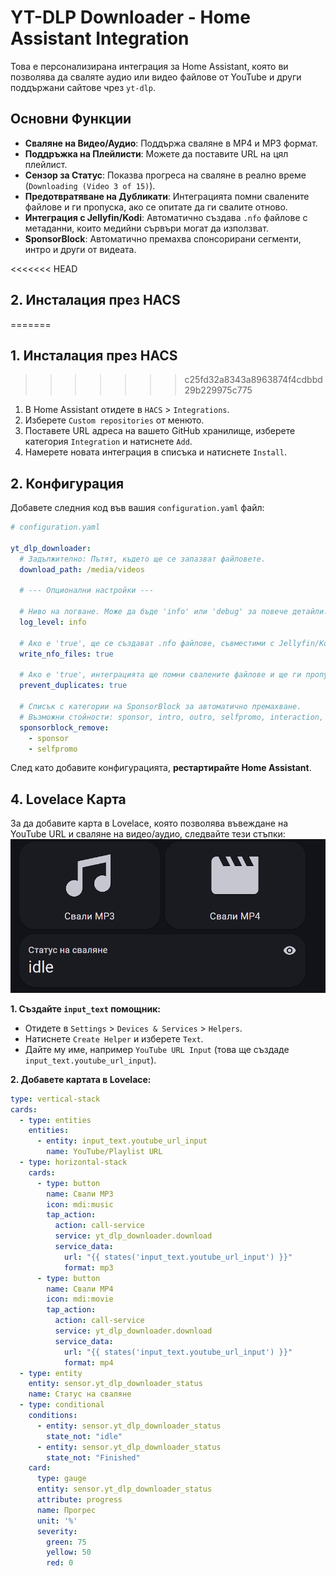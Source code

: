 # YT-DLP Downloader - Home Assistant Integration

Това е персонализирана интеграция за Home Assistant, която ви позволява да сваляте аудио или видео файлове от YouTube и други поддържани сайтове чрез `yt-dlp`.

## Основни Функции

*   **Сваляне на Видео/Аудио**: Поддържа сваляне в MP4 и MP3 формат.
*   **Поддръжка на Плейлисти**: Можете да поставите URL на цял плейлист.
*   **Сензор за Статус**: Показва прогреса на сваляне в реално време (`Downloading (Video 3 of 15)`).
*   **Предотвратяване на Дубликати**: Интеграцията помни свалените файлове и ги пропуска, ако се опитате да ги свалите отново.
*   **Интеграция с Jellyfin/Kodi**: Автоматично създава `.nfo` файлове с метаданни, които медийни сървъри могат да използват.
*   **SponsorBlock**: Автоматично премахва спонсорирани сегменти, интро и други от видеата.

<<<<<<< HEAD

## 2. Инсталация през HACS
=======
## 1. Инсталация през HACS
>>>>>>> c25fd32a8343a8963874f4cdbbd29b229975c775

1.  В Home Assistant отидете в `HACS` > `Integrations`.
2.  Изберете `Custom repositories` от менюто.
3.  Поставете URL адреса на вашето GitHub хранилище, изберете категория `Integration` и натиснете `Add`.
4.  Намерете новата интеграция в списъка и натиснете `Install`.

## 2. Конфигурация

Добавете следния код във вашия `configuration.yaml` файл:

```yaml
# configuration.yaml

yt_dlp_downloader:
  # Задължително: Пътят, където ще се запазват файловете.
  download_path: /media/videos

  # --- Опционални настройки ---

  # Ниво на логване. Може да бъде 'info' или 'debug' за повече детайли.
  log_level: info

  # Ако е 'true', ще се създават .nfo файлове, съвместими с Jellyfin/Kodi.
  write_nfo_files: true

  # Ако е 'true', интеграцията ще помни свалените файлове и ще ги пропуска.
  prevent_duplicates: true

  # Списък с категории на SponsorBlock за автоматично премахване.
  # Възможни стойности: sponsor, intro, outro, selfpromo, interaction, music_offtopic
  sponsorblock_remove:
    - sponsor
    - selfpromo
```

След като добавите конфигурацията, **рестартирайте Home Assistant**.

## 4. Lovelace Карта
За да добавите карта в Lovelace, която позволява въвеждане на YouTube URL и сваляне на видео/аудио, следвайте тези стъпки:
![alt text](image.png)

**1. Създайте `input_text` помощник:**
*   Отидете в `Settings` > `Devices & Services` > `Helpers`.
*   Натиснете `Create Helper` и изберете `Text`.
*   Дайте му име, например `YouTube URL Input` (това ще създаде `input_text.youtube_url_input`).

**2. Добавете картата в Lovelace:**

```yaml
type: vertical-stack
cards:
  - type: entities
    entities:
      - entity: input_text.youtube_url_input
        name: YouTube/Playlist URL
  - type: horizontal-stack
    cards:
      - type: button
        name: Свали MP3
        icon: mdi:music
        tap_action:
          action: call-service
          service: yt_dlp_downloader.download
          service_data:
            url: "{{ states('input_text.youtube_url_input') }}"
            format: mp3
      - type: button
        name: Свали MP4
        icon: mdi:movie
        tap_action:
          action: call-service
          service: yt_dlp_downloader.download
          service_data:
            url: "{{ states('input_text.youtube_url_input') }}"
            format: mp4
  - type: entity
    entity: sensor.yt_dlp_downloader_status
    name: Статус на сваляне
  - type: conditional
    conditions:
      - entity: sensor.yt_dlp_downloader_status
        state_not: "idle"
      - entity: sensor.yt_dlp_downloader_status
        state_not: "Finished"
    card:
      type: gauge
      entity: sensor.yt_dlp_downloader_status
      attribute: progress
      name: Прогрес
      unit: '%'
      severity:
        green: 75
        yellow: 50
        red: 0
```